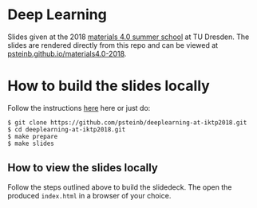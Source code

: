 # Deep Learning

Slides given at the 2018 [materials 4.0 summer school](http://dcms.tu-dresden.de/project/dcms-materials-4-0-summer-school-2018/) at TU Dresden. The slides are rendered directly from this repo and can be viewed at [psteinb.github.io/materials4.0-2018](https://psteinb.github.io/materials4.0-2018/).

# How to build the slides locally

Follow the instructions [here](https://asciidoctor.org/docs/asciidoctor-revealjs/) here or just do:

``` shell
$ git clone https://github.com/psteinb/deeplearning-at-iktp2018.git
$ cd deeplearning-at-iktp2018.git
$ make prepare
$ make slides
```
## How to view the slides locally

Follow the steps outlined above to build the slidedeck. The open the produced `index.html` in a browser of your choice.

